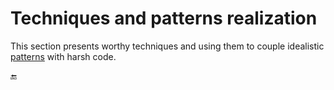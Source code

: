 # Techniques and patterns realization

This section presents worthy techniques and using them to couple idealistic [patterns](https://github.com/Kyriosity/read-write/tree/main/README%2B/software/design/patterns) with harsh code.

🔚
